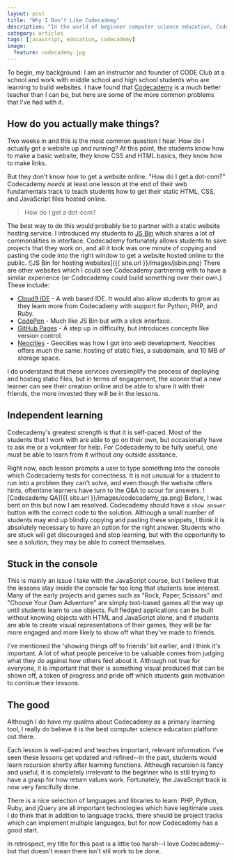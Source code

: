 ```yaml
---
layout: post
title: "Why I Don't Like Codecademy"
description: "In the world of beginner computer science education, Codecademy is the best. But it could be better."
category: articles
tags: [javascript, education, codecademy]
image:
  feature: codecademy.jpg
---
```


To begin, my background: I am an instructor and founder of CODE Club at a school and work with middle school and high school students who are learning to build websites. I have found that [Codecademy](http://www.codecademy.com/dashboard) is a much better teacher than I can be, but here are some of the more common problems that I've had with it.

## How do you actually make things?
Two weeks in and this is the most common question I hear. How do I actually get a website up and running? At this point, the students know how to make a basic website, they know CSS and HTML basics, they know how to make links.

But they don't know how to get a website online. "How do I get a dot-com?" Codecademy _needs_ at least one lesson at the end of their web fundamentals track to teach students how to get their static HTML, CSS, and JavaScript files hosted online.

<blockquote>How do I get a dot-com?</blockquote>

The best way to do this would probably be to partner with a static website hosting service. I introduced my students to [JS Bin](http://jsbin.com/) which shares a lot of commonalities in interface. Codecademy fortunately allows students to save projects that they work on, and all it took was one minute of copying and pasting the code into the right window to get a website hosted online to the public.
 ![JS Bin for hosting websites]({{ site.url }}/images/jsbin.png)
There are other websites which I could see Codecademy partnering with to have a similar experience (or Codecademy could build something over their own.) These include:
- [Cloud9 IDE](https://c9.io/) - A web based IDE. It would also allow students to grow as they learn more from Codecademy with support for Python, PHP, and Ruby.
- [CodePen](http://codepen.io/) - Much like JS Bin but with a slick interface.
- [GitHub Pages](http://pages.github.com/) - A step up in difficulty, but introduces concepts like version control.
- [Neocities](https://neocities.org/) - Geocities was how I got into web development. Neocities offers much the same: hosting of static files, a subdomain, and 10 MB of storage space.

I do understand that these services oversimplify the process of deploying and hosting static files, but in terms of engagement, the sooner that a new learner can see their creation online and be able to share it with their friends, the more invested they will be in the lessons.

## Independent learning
Codecademy's greatest strength is that it is self-paced. Most of the students that I work with are able to go on their own, but occasionally have to ask me or a volunteer for help. For Codecademy to be fully useful, one must be able to learn from it without _any_ outside assitance.

Right now, each lesson prompts a user to type something into the console which Codecademy tests for correctness. It is not unusual for a student to run into a problem they can't solve, and even though the website offers hints, oftentime learners have turn to the Q&A to scour for answers. 
 ![Codecademy QA]({{ site.url }}/images/codecademy_qa.png)
Before, I was bent on this but now I am resolved. Codecademy should have a `show answer` button with the correct code to the solution. Although a small number of students may end up blindly copying and pasting these snippets, I think it is absolutely necessary to have an option for the right answer. Students who are stuck will get discouraged and stop learning, but with the opportunity to see a solution, they may be able to correct themselves.

## Stuck in the console
This is mainly an issue I take with the JavaScript course, but I believe that the lessons stay inside the console far too long that students lose interest. Many of the early projects and games such as "Rock, Paper, Scissors" and "Choose Your Own Adventure" are simply text-based games all the way up until students learn to use objects. Full fledged applications can be built without knowing objects with HTML and JavaScript alone, and if students are able to create visual representations of their games, they will be far more engaged and more likely to show off what they've made to friends.

I've mentioned the 'showing things off to friends' bit earlier, and I think it's important. A lot of what people perceive to be valuable comes from judging what they do against how others feel about it. Although not true for everyone, it is important that their is something visual produced that can be shown off, a token of progress and pride off which students gain motivation to continue their lessons.

## The good
Although I do have my qualms about Codecademy as a primary learning tool, I really do believe it is the best computer science education platform out there.

Each lesson is well-paced and teaches important, relevant information. I've seen these lessons get updated and refined--in the past, students would learn recursion shortly after learning functions. Although recursion is fancy and useful, it is completely irrelevant to the beginner who is still trying to have a grasp for how return values work. Fortunately, the JavaScript track is now very fancifully done.

There is a nice selection of languages and libraries to learn: PHP, Python, Ruby, and jQuery are all important technologies which have legitimate uses. I do think that in addition to language tracks, there should be project tracks which can implement multiple languages, but for now Codecademy has a good start.

In retrospect, my title for this post is a little too harsh--I love Codecademy--but that doesn't mean there isn't stil work to be done.